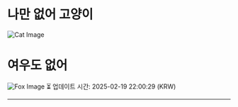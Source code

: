 
# 나만 없어 고양이

![Cat Image](https://cdn2.thecatapi.com/images/aom.jpg)

# 여우도 없어
![Fox Image](https://randomfox.ca/images/91.jpg)
⏳ 업데이트 시간: 2025-02-19 22:00:29 (KRW)

---
